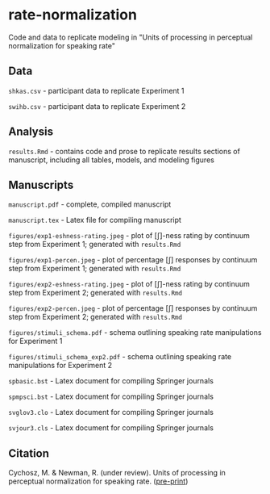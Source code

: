 # rate-normalization
Code and data to replicate modeling in "Units of processing in perceptual normalization for speaking rate"

## Data

`shkas.csv` - participant data to replicate Experiment 1

`swihb.csv` - participant data to replicate Experiment 2

## Analysis

`results.Rmd` - contains code and prose to replicate results sections of manuscript, including all tables, models, and modeling figures

## Manuscripts

`manuscript.pdf` - complete, compiled manuscript

`manuscript.tex` - Latex file for compiling manuscript

`figures/exp1-eshness-rating.jpeg` - plot of [ʃ]-ness rating by continuum step from Experiment 1; generated with `results.Rmd`

`figures/exp1-percen.jpeg` - plot of percentage [ʃ] responses by continuum step from Experiment 1; generated with `results.Rmd`

`figures/exp2-eshness-rating.jpeg` - plot of [ʃ]-ness rating by continuum step from Experiment 2; generated with `results.Rmd`

`figures/exp2-percen.jpeg` - plot of percentage [ʃ] responses by continuum step from Experiment 2; generated with `results.Rmd`

`figures/stimuli_schema.pdf` - schema outlining speaking rate manipulations for Experiment 1

`figures/stimuli_schema_exp2.pdf` - schema outlining speaking rate manipulations for Experiment 2

`spbasic.bst` - Latex document for compiling Springer journals

`spmpsci.bst` - Latex document for compiling Springer journals

`svglov3.clo` - Latex document for compiling Springer journals

`svjour3.cls` - Latex document for compiling Springer journals


## Citation

Cychosz, M. & Newman, R. (under review). Units of processing in perceptual normalization for speaking rate. ([pre-print](https://psyarxiv.com/7se4h/))


